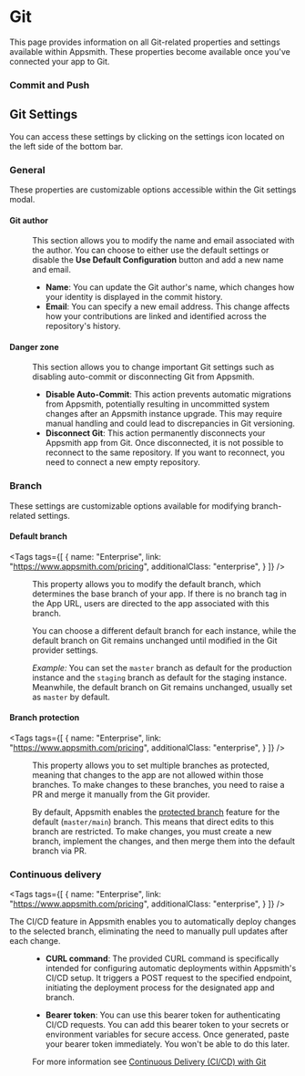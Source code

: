 # Git 

This page provides information on all Git-related properties and settings available within Appsmith. These properties become available once you've connected your app to Git. 


<ZoomImage src="/img/git-settings.png" alt="" caption="" />



### Commit and Push



## Git Settings 

You can access these settings by clicking on the settings icon located on the left side of the bottom bar.

### General

These properties are customizable options accessible within the Git settings modal.





#### Git author

<dd>

This section allows you to modify the name and email associated with the author. You can choose to either use the default settings or disable the **Use Default Configuration** button and add a new name and email.

* **Name**: You can update the Git author's name, which changes how your identity is displayed in the commit history. 
* **Email**: You can specify a new email address. This change affects how your contributions are linked and identified across the repository's history.

</dd>

#### Danger zone

<dd>

This section allows you to change important Git settings such as disabling auto-commit or disconnecting Git from Appsmith.

* **Disable Auto-Commit**: This action prevents automatic migrations from Appsmith, potentially resulting in uncommitted system changes after an Appsmith instance upgrade. This may require manual handling and could lead to discrepancies in Git versioning.
* **Disconnect Git**: This action permanently disconnects your Appsmith app from Git. Once disconnected, it is not possible to reconnect to the same repository. If you want to reconnect, you need to connect a new empty repository.





</dd>

### Branch

These settings are customizable options available for modifying branch-related settings.






<div className="tag-wrapper">


#### Default branch 

<Tags
  tags={[
    {
      name: "Enterprise",
      link: "https://www.appsmith.com/pricing",
      additionalClass: "enterprise",
    }
  ]}
/>

</div>

<dd>

This property allows you to modify the default branch, which determines the base branch of your app. If there is no branch tag in the App URL, users are directed to the app associated with this branch.

You can choose a different default branch for each instance, while the default branch on Git remains unchanged until modified in the Git provider settings.

*Example:* You can set the `master` branch as default for the production instance and the `staging` branch as default for the staging instance. Meanwhile, the default branch on Git remains unchanged, usually set as `master` by default.

</dd>



<div className="tag-wrapper">


#### Branch protection

<Tags
  tags={[
    {
      name: "Enterprise",
      link: "https://www.appsmith.com/pricing",
      additionalClass: "enterprise",
    }
  ]}
/>

</div>

<dd>


This property allows you to set multiple branches as protected, meaning that changes to the app are not allowed within those branches. To make changes to these branches, you need to raise a PR and merge it manually from the Git provider.


By default, Appsmith enables the [protected branch](#change-protected-branch) feature for the default (`master/main`) branch. This means that direct edits to this branch are restricted. To make changes, you must create a new branch, implement the changes, and then merge them into the default branch via PR.


</dd>




<div className="tag-wrapper">


### Continuous delivery


<Tags
  tags={[
    {
      name: "Enterprise",
      link: "https://www.appsmith.com/pricing",
      additionalClass: "enterprise",
    }
  ]}
/>

</div>



The CI/CD feature in Appsmith enables you to automatically deploy changes to the selected branch, eliminating the need to manually pull updates after each change.


<dd>

* **CURL command**: The provided CURL command is specifically intended for configuring automatic deployments within Appsmith's CI/CD setup. It triggers a POST request to the specified endpoint, initiating the deployment process for the designated app and branch.

* **Bearer token**: You can use this bearer token for authenticating CI/CD requests. You can add this bearer token to your secrets or environment variables for secure access. Once generated, paste your bearer token immediately. You won't be able to do this later.


For more information see [Continuous Delivery (CI/CD) with Git](/advanced-concepts/version-control-with-git/cd-with-git)



</dd>